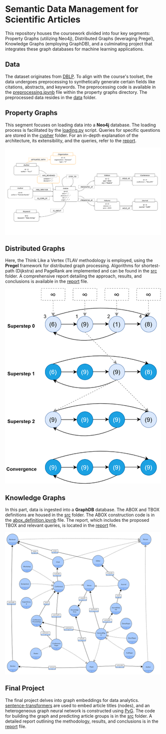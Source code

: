 # Semantic Data Management for Scientific Articles

This repository houses the coursework divided into four key segments: Property Graphs (utilizing Neo4j), Distributed Graphs (leveraging Pregel), Knowledge Graphs (employing GraphDB), and a culminating project that integrates these graph databases for machine learning applications.

## Data

The dataset originates from [DBLP](https://dblp.uni-trier.de/). To align with the course's toolset, the data undergoes preprocessing to synthetically generate certain fields like citations, abstracts, and keywords. The preprocessing code is available in the [preprocessing.ipynb](property_graphs/preprocessing.ipynb) file within the property graphs directory. The preprocessed data resides in the [data](data) folder.

## Property Graphs

This segment focuses on loading data into a **Neo4j** database. The loading process is facilitated by the [loading.py](property_graphs/loading.py) script. Queries for specific questions are stored in the [cypher](property_graphs/cypher) folder. For an in-depth explanation of the architecture, its extensibility, and the queries, refer to the [report](property_graphs/reports/report.pdf).

![Neo4j Proposed Architecture](images/property_graph.png)

## Distributed Graphs

Here, the Think Like a Vertex (TLAV methodology is employed, using the **Pregel** framework for distributed graph processing. Algorithms for shortest-path (Dijkstra) and PageRank are implemented and can be found in the [src](distributed_graphs/src) folder. A comprehensive report detailing the approach, results, and conclusions is available in the [report](distributed_graphs/reports/report.pdf) file.

![Pregel Framework: Supersteps](images/distributed_graph.png)

## Knowledge Graphs

In this part, data is ingested into a **GraphDB** database. The ABOX and TBOX definitions are housed in the [src](knowledge_graphs/src) folder. The ABOX construction code is in the [abox_definition.ipynb](knowledge_graphs/src/abox_definition.ipynb) file. The report, which includes the proposed TBOX and relevant queries, is located in the [report](knowledge_graphs/reports/report.pdf) file.

![GraphDB TBOX Definition](images/knowledge_graph.png)

## Final Project

The final project delves into graph embeddings for data analytics. [sentence-transformers](https://www.sbert.net/) are used to embed article titles (nodes), and an heterogeneous graph neural network is constructed using [PyG](https://pytorch-geometric.readthedocs.io/en/latest/). The code for building the graph and predicting article groups is in the [src](final_project/src) folder. A detailed report outlining the methodology, results, and conclusions is in the [report](final_project/reports/report.pdf) file.
